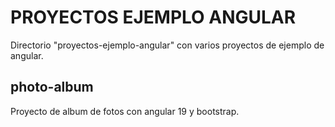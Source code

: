 # PROYECTOS EJEMPLO ANGULAR
Directorio "proyectos-ejemplo-angular" con varios proyectos de ejemplo de angular.

## photo-album
Proyecto de album de fotos con angular 19 y bootstrap.
